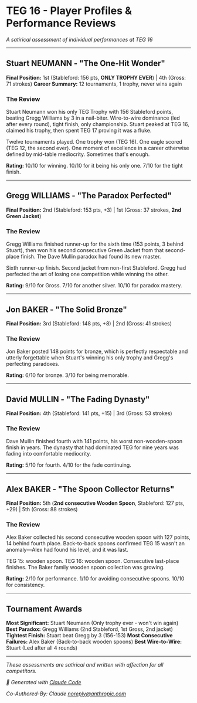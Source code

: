 # TEG 16 - Player Profiles & Performance Reviews

*A satirical assessment of individual performances at TEG 16*

---

## Stuart NEUMANN - "The One-Hit Wonder"

**Final Position:** 1st (Stableford: 156 pts, **ONLY TROPHY EVER**) | 4th (Gross: 71 strokes)
**Career Summary:** 12 tournaments, 1 trophy, never wins again

### The Review

Stuart Neumann won his only TEG Trophy with 156 Stableford points, beating Gregg Williams by 3 in a nail-biter. Wire-to-wire dominance (led after every round), tight finish, only championship. Stuart peaked at TEG 16, claimed his trophy, then spent TEG 17 proving it was a fluke.

Twelve tournaments played. One trophy won (TEG 16). One eagle scored (TEG 12, the second ever). One moment of excellence in a career otherwise defined by mid-table mediocrity. Sometimes that's enough.

**Rating:** 10/10 for winning. 10/10 for it being his only one. 7/10 for the tight finish.

---

## Gregg WILLIAMS - "The Paradox Perfected"

**Final Position:** 2nd (Stableford: 153 pts, +3) | 1st (Gross: 37 strokes, **2nd Green Jacket**)

### The Review

Gregg Williams finished runner-up for the sixth time (153 points, 3 behind Stuart), then won his second consecutive Green Jacket from that second-place finish. The Dave Mullin paradox had found its new master.

Sixth runner-up finish. Second jacket from non-first Stableford. Gregg had perfected the art of losing one competition while winning the other.

**Rating:** 9/10 for Gross. 7/10 for another silver. 10/10 for paradox mastery.

---

## Jon BAKER - "The Solid Bronze"

**Final Position:** 3rd (Stableford: 148 pts, +8) | 2nd (Gross: 41 strokes)

### The Review

Jon Baker posted 148 points for bronze, which is perfectly respectable and utterly forgettable when Stuart's winning his only trophy and Gregg's perfecting paradoxes.

**Rating:** 6/10 for bronze. 3/10 for being memorable.

---

## David MULLIN - "The Fading Dynasty"

**Final Position:** 4th (Stableford: 141 pts, +15) | 3rd (Gross: 53 strokes)

### The Review

Dave Mullin finished fourth with 141 points, his worst non-wooden-spoon finish in years. The dynasty that had dominated TEG for nine years was fading into comfortable mediocrity.

**Rating:** 5/10 for fourth. 4/10 for the fade continuing.

---

## Alex BAKER - "The Spoon Collector Returns"

**Final Position:** 5th (**2nd consecutive Wooden Spoon**, Stableford: 127 pts, +29) | 5th (Gross: 88 strokes)

### The Review

Alex Baker collected his second consecutive wooden spoon with 127 points, 14 behind fourth place. Back-to-back spoons confirmed TEG 15 wasn't an anomaly—Alex had found his level, and it was last.

TEG 15: wooden spoon. TEG 16: wooden spoon. Consecutive last-place finishes. The Baker family wooden spoon collection was growing.

**Rating:** 2/10 for performance. 1/10 for avoiding consecutive spoons. 10/10 for consistency.

---

## Tournament Awards

**Most Significant:** Stuart Neumann (Only trophy ever - won't win again)
**Best Paradox:** Gregg Williams (2nd Stableford, 1st Gross, 2nd jacket)
**Tightest Finish:** Stuart beat Gregg by 3 (156-153)
**Most Consecutive Failures:** Alex Baker (Back-to-back wooden spoons)
**Best Wire-to-Wire:** Stuart (Led after all 4 rounds)

---

*These assessments are satirical and written with affection for all competitors.*

*🤖 Generated with [Claude Code](https://claude.com/claude-code)*

*Co-Authored-By: Claude <noreply@anthropic.com>*
